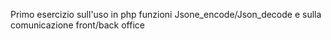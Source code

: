 Primo esercizio sull'uso in php funzioni Jsone_encode/Json_decode e sulla comunicazione front/back office
